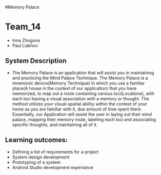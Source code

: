 #Memory Palace

# Team_14
* Inna Zhogova  
* Paul Liakhov

## System Description
* The Memory Palace is an application that will assist you in maintaining and practicing the Mind Palace Technique. 
The Memory Palace is a mnemonic device(Memory Technique) in which you use a familiar place(A house in the context of our application) 
that you have memorized, to map out a route containing various loci(Locations), with each loci having a visual association with a memory 
or thought. The method utilizes your visual-spatial ability within the context of your home as you are familiar with it, 
due amount of time spent there. Essentially, our Application will assist the user in laying out their mind palace, mapping their memory route, 
labeling each loci and associating specific thoughts, and maintaining all of it.

## Learning outcomes:
- Defining a list of requirements for a project
- System design development
- Prototyping of a system
- Android Studio development experiance 
